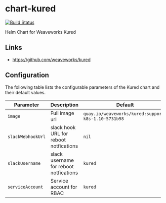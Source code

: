 # chart-kured

[![Build Status](https://dev.azure.com/hmcts/CNP/_apis/build/status/Helm%20Charts/chart-kured)](https://dev.azure.com/hmcts/CNP/_build/latest?definitionId=77)

Helm Chart for Weaveworks Kured

## Links
* https://github.com/weaveworks/kured

## Configuration
The following table lists the configurable parameters of the Kured chart and their default values.

| Parameter                  | Description                                               | Default                                            |
| -------------------------- | --------------------------------------------------------- | ---------------------------------------------------|
| `image`                    | Full image url                                            | `quay.io/weaveworks/kured:support-k8s-1.10-5731b98`|
| `slackWebhookUrl`          | slack hook URL for reboot notfications                    | `nil`                                              |
| `slackUsername`            | slack username for reboot notfications                    | `kured`                                            |
| `serviceAccount`           | Service account for RBAC                                  | `kured`                                            |
